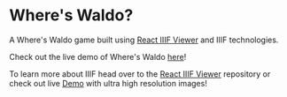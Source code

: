 # Where's Waldo?

A Where's Waldo game built using [React IIIF Viewer](https://github.com/eslawski/react-iiif-viewer) and IIIF technologies. 

Check out the live demo of Where's Waldo [here](https://eslawski.github.io/where-is-waldo/)!

To learn more about IIIF head over to the [React IIIF Viewer](https://github.com/eslawski/react-iiif-viewer) repository or check out live [Demo](https://eslawski.github.io/react-iiif-viewer/) with ultra high resolution images!
